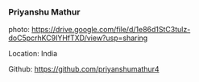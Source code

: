 ### Priyanshu Mathur

photo: https://drive.google.com/file/d/1e86d1StC3tulz-doC5pcrhKC9IYHfTXD/view?usp=sharing

Location: India

Github: https://github.com/priyanshumathur4
